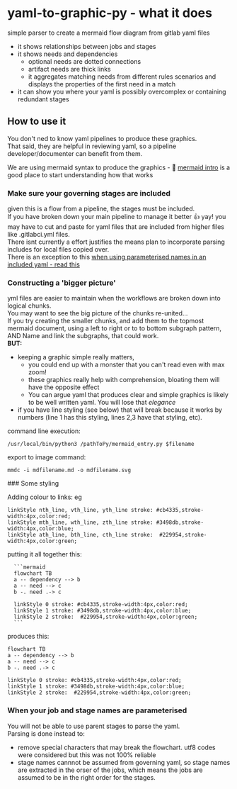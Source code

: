 # yaml-to-graphic-py - what it does
simple parser to create a mermaid flow diagram from gitlab yaml files
- it shows relationships between jobs and stages
- it shows needs and dependencies
  - optional needs are dotted connections
  - artifact needs are thick links
  - it aggregates matching needs from different rules scenarios and displays the properties of the first need in a match
- it can show you where your yaml is possibly overcomplex or containing redundant stages  

## How to use it
You don't ned to know yaml pipelines to produce these graphics.  
That said, they are helpful in reviewing yaml, so a pipeline developer/documenter can benefit from them.  
  
We are using mermaid syntax to produce the graphics - :link: [mermaid intro](https://mermaid.js.org/intro/) is a good place to start understanding how that works  

### Make sure your governing stages are included

given this is a flow from a pipeline, the stages must be included.  
If you have broken down your main pipeline to manage it better :thumbsup: yay! you may have to cut and paste for yaml files that are included from higher files like .gitlabci.yml files.  
There isnt currently a effort justifies the means plan to incorporate parsing includes for local files copied over.  
There is an exception to this [when using parameterised names in an included yaml - read this](#when-your-job-and-stage-names-are-parameterised)

### Constructing a 'bigger picture'
yml files are easier to maintain when the workflows are broken down into logical chunks.  
You may want to see the big picture of the chunks re-united...  
If you try creating the smaller chunks, and add them to the topmost mermaid document, using a left to right or to to bottom subgraph pattern, AND Name and link the subgraphs, that could work.   
**BUT:**  
- keeping a graphic simple really matters,
  - you could end up with a monster that you can't read even with max zoom!
  - these graphics really help with comprehension, bloating them will have the opposite effect
  - You can argue yaml that produces clear and simple graphics is likely to be well written yaml. You will lose that *elegance*
- if you have line styling (see below) that will break because it works by numbers (line 1 has this styling, lines 2,3 have that styling, etc).

command line execution:
```
/usr/local/bin/python3 /pathToPy/mermaid_entry.py $filename
```

export to image command:
```
mmdc -i mdfilename.md -o mdfilename.svg
```

### Some styling

Adding colour to links:
eg
```
linkStyle nth_line, vth_line, yth_line stroke: #cb4335,stroke-width:4px,color:red;
linkStyle mth_line, wth_line, zth_line stroke: #3498db,stroke-width:4px,color:blue;
linkStyle ath_line, bth_line, cth_line stroke:  #229954,stroke-width:4px,color:green;

```

putting it all together this:
````
  ```mermaid
  flowchart TB
  a -- dependency --> b
  a -- need --> c
  b -. need .-> c

  linkStyle 0 stroke: #cb4335,stroke-width:4px,color:red;
  linkStyle 1 stroke: #3498db,stroke-width:4px,color:blue;
  linkStyle 2 stroke:  #229954,stroke-width:4px,color:green;
  ```  
````

produces this:  

```mermaid
flowchart TB
a -- dependency --> b
a -- need --> c
b -. need .-> c

linkStyle 0 stroke: #cb4335,stroke-width:4px,color:red;
linkStyle 1 stroke: #3498db,stroke-width:4px,color:blue;
linkStyle 2 stroke:  #229954,stroke-width:4px,color:green;
```


### When your job and stage names are parameterised

You will not be able to use parent stages to parse the yaml.  
Parsing is done instead to:
- remove special characters that may break the flowchart. utf8 codes were considered but this was not 100% reliable
- stage names cannnot be assumed from governing yaml, so stage names are extracted in the orser of the jobs, which means the jobs are assumed to be in the right order for the stages.

